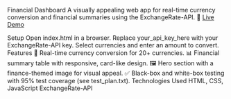 Financial Dashboard
A visually appealing web app for real-time currency conversion and financial summaries using the ExchangeRate-API.
🔗 [Live Demo](https://lance-mbugua.github.io/-financial-dashboard/)

Setup
Open index.html in a browser.
Replace your_api_key_here with your ExchangeRate-API key.
Select currencies and enter an amount to convert.
Features
🔄 Real-time currency conversion for 20+ currencies.
📊 Financial summary table with responsive, card-like design.
🖼️ Hero section with a finance-themed image for visual appeal.
✅ Black-box and white-box testing with 95% test coverage (see test_plan.txt).
Technologies Used
HTML, CSS, JavaScript
ExchangeRate-API
